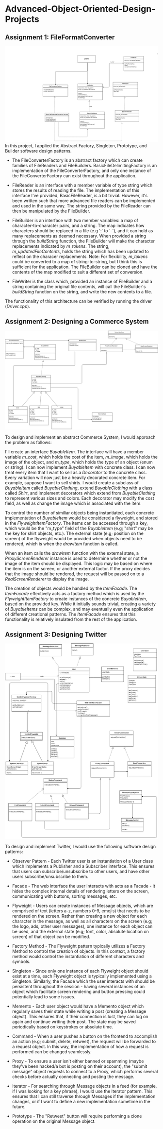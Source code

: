 # Advanced-Object-Oriented-Design-Projects

## Assignment 1: FileFormatConverter ##
![alt text](https://github.com/danielenricocahall/Advanced-Object-Oriented-Design-Projects/blob/master/FileFormatConverter/Quiz1-FileConverter.png)
In this project, I applied the Abstract Factory, Singleton, Prototype, and Builder software design patterns. 


* The FileConverterFactory is an abstract factory which can create families of FileReaders and FileBuilders. BasicFileDelimitingFactory is an implementation of the FileConverterFactory, and only one instance of the FileConverterFactory can exist throughout the application.

* FileReader is an interface with a member variable of type string which stores the results of reading the file. The implementation of this interface I've provided, BasicFileReader, is a bit trivial. However, it's been written such that more advanced file readers can be implemented and used in the same way. The string provided by the FileReader can then be manipulated by the FileBuilder.

* FileBuilder is an interface with two member variables: a map of character-to-character pairs, and a string. The map indicates how characters should be replaced in a file (e.g ':' to '-'), and it can hold as many replacements as deemed necessary. When provided a string through the *buildString* function, the FileBuilder will make the  character replacements indicated by *m_tokens*. The string, *m_updatedFileContents*, holds the string which has been updated to reflect on the characer replacements. Note: For flexibility, *m_tokens* could be converted to a map of string-to-string, but I think this is sufficient for the application. The FileBuilder can be cloned and have the contents of the map modified to suit a different set of conversion.

* FileWriter is the class which, provided an instance of FileBuilder and a string containing the original file contents, will call the FileBuilder's *buildString* function on the string, and write the new contents to a file. 

The functionality of this architecture can be verified by running the driver (*Driver.cpp*). 
## Assignment 2: Designing a Commerce System ##
![alt text](https://github.com/danielenricocahall/Advanced-Object-Oriented-Design-Projects/blob/master/Quiz2_ECommerce_Design_Finalized.png)

To design and implement an abstract Commerce System, I would approach the problem as follows:

I'll create an interface *BuyableItem*. The interface will have a member variable *m_cost*, which holds the cost of the item, *m_image*, which holds the image of the object, and *m_type*, which holds the type of an object (enum or string). I can now implement *BuyableItem* with concrete class. I can now treat every item that I want to sell as a *Decorator* to the concrete class. Every variation will now just be a heavily decorated concrete item. For example, suppose I want to sell shirts. I would create a subclass of *BuyableItem* called *BuyableClothing*, extend *BuyableClothing* with a class called *Shirt*, and implement decorators which extend from *BuyableClothing* to represent various sizes and colors. Each decorator may modify the cost field, as well as change the image which is associated with the item.

To control the number of similiar objects being instantiated, each concrete implementation of *BuyableItem* would be considered a flyweight, and stored in the *FlyweightItemFactory*. The items can be accessed through a key, which would be the "m_type" field of the *BuyableItem* (e.g; "shirt" may be the key for shirt objects, etc.). The external state (e.g; position on the screen) of the flyweight would be provided when objects need to be rendered, which is when the *drawItem* function is called.

When an item calls the *drawItem* function with the external state, a *ProxyScreenRenderer* instance is used to determine whether or not the image of the item should be displayed. This logic may be based on where the item is on the screen, or another external factor. If the proxy decides that the image should be rendered, the request will be passed on to a *RealScreenRenderer* to display the image.

The creation of objects would be handled by the *ItemFacade*. The *ItemFacade* effectively acts as a factory method which is used by the *FlyweightItemFactory* to create instances of the concrete *BuyableItem*, based on the provided key. While it initially sounds trivial, creating a variety of *BuyableItems* can be complex, and may eventually even the application of different creational patterns. The *ItemFacade* ensures that this functionality is relatively insulated from the rest of the application. 


## Assignment 3: Designing Twitter ##

![alt text](https://github.com/danielenricocahall/Advanced-Object-Oriented-Design-Projects/blob/master/Quiz3_Twitter.png)

To design and implement Twitter, I would use the following software design patterns:

* Observer Pattern - Each Twitter user is an instantiation of a User class which implements a Publisher and a Subscriber interface. This ensures that users can subscribe/unsubscribe to other users, and have other users subscribe/unsubscribe to them.

* Facade - The web interface the user interacts with acts as a Facade - it hides the complex internal details of rendering letters on the screen, communicating with buttons, sorting messages, etc.

* Flyweight - Users can create instances of Message objects, which are comprised of text (letters a-z, numbers 0-9, emojis) that needs to be rendered on the screen. Rather than creating a new object for each character in the message, as well as all characters on the screen (e.g; the logo, ads, other user messages), one instance for each object can be used, and the external state (e.g; font, color, absolute location on screen) of that object can be modified.

* Factory Method - The Flyweight pattern typically utilizes a Factory Method to control the creation of objects. In this context, a factory method would control the instantiation of different characters and symbols.

* Singleton - Since only one instance of each Flyweight object should exist at a time, each Flyweight object is typically implemented using a Singleton. Similarly, the Facade which the user interacts with should be persistent throughout the session - having several instances of an object which facilitate screen rendering and button pressing could potentially lead to some issues.

* Memento - Each user object would have a Memento object which regularly saves their state while writing a post (creating a Message object). This ensures that, if their connection is lost, they can log on again and continue writing their post. The state may be saved periodically based on keystrokes or absolute time.

* Command - When a user pushes a button on the frontend to accomplish an action (e.g; submit, delete, retweet), the request will be forwarded to a request object. In this way, the implementation of how a request is performed can be changed seamlessly. 

* Proxy - To ensure a user isn't either banned or spamming (maybe they've been hacked/a bot is posting on their account), the "submit message" object requests to connect to a Proxy, which performs several checks before actually connecting and posting the message.

* Iterator - For searching through Message objects in a feed (for example, if I was looking for a key phrase), I would use the Iterator pattern. This ensures that I can still traverse through Messages if the implementation changes, or if I want to define a new implementation sometime in the future.

* Prototype - The "Retweet" button will require performing a clone operation on the original Message object. 


